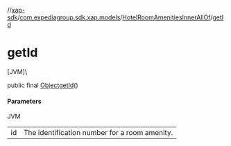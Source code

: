 //[xap-sdk](../../../index.md)/[com.expediagroup.sdk.xap.models](../index.md)/[HotelRoomAmenitiesInnerAllOf](index.md)/[getId](get-id.md)

# getId

[JVM]\

public final [Object](https://docs.oracle.com/javase/8/docs/api/java/lang/Object.html)[getId](get-id.md)()

#### Parameters

JVM

| | |
|---|---|
| id | The identification number for a room amenity. |
